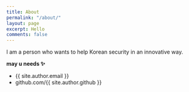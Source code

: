```yaml
---
title: About
permalink: "/about/"
layout: page
excerpt: Hello
comments: false
---
```


I am a person who wants to help Korean security in an innovative way.

**may u needs ✨**

- {{ site.author.email }}
- github.com/{{ site.author.github }}
